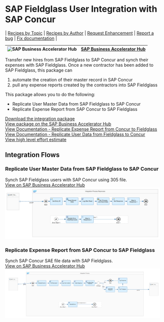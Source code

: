 # SAP Fieldglass User Integration with SAP Concur

\| [Recipes by Topic](../../readme.md ) \| [Recipes by Author](../../author.md ) \| [Request Enhancement](https://github.com/SAP-samples/cloud-integration-flow/issues/new?assignees=&labels=Recipe%20Fix,enhancement&template=recipe-request.md&title=Improve%20SAP%20Fieldglass%20User%20Integration%20with%20SAP%20Concur%20 ) \| [Report a bug](https://github.com/SAP-samples/cloud-integration-flow/issues/new?assignees=&labels=Recipe%20Fix,bug&template=bug_report.md&title=Issue%20with%20SAP%20Fieldglass%20User%20Integration%20with%20SAP%20Concur%20 ) \| [Fix documentation](https://github.com/SAP-samples/cloud-integration-flow/issues/new?assignees=&labels=Recipe%20Fix,documentation&template=bug_report.md&title=Docu%20fix%20SAP%20Fieldglass%20User%20Integration%20with%20SAP%20Concur%20 ) \|

![SAP Business Accelerator Hub](https://github.com/SAPAPIBusinessHub.png?size=50 ) | [SAP Business Accelerator Hub](https://api.sap.com/allcommunity) |
----|----|

Transfer new hires from SAP Fieldglass to SAP Concur and synch their expenses with SAP Fieldglass.
Once a new contractor has been added to SAP Fieldglass, this package can
1) automate the creation of their master record in SAP Concur
2) pull any expense reports created by the contractors into SAP Fieldglass

This package allows you to do the following:

* Replicate User Master Data from SAP Fieldglass to SAP Concur
* Replicate Expense Report from SAP Concur to SAP Fieldglass

[Download the integration package](SAPFieldglassUserIntegrationwithSAPConcur.zip.zip)\
[View package on the SAP Business Accelerator Hub](https://api.sap.com/package/SAPFieldglassUserIntegrationwithSAPConcur/overview)\
[View Documentation - Replicate Expense Report from Concur to Fieldglass ](ReplicateExpenseReportfromConcurtoFieldglass.pdf)\
[View Documentation - Replicate User Data from Fieldglass to Concur](ReplicateUserDatafromFieldglasstoConcur.pdf)\
[View high level effort estimate](effort.md)

## Integration Flows

### Replicate User Master Data from SAP Fieldglass to SAP Concur
Synch SAP Fieldglass users with SAP Concur using 305 file.\
[View on SAP Business Accelerator Hub](https://api.sap.com/integrationflow/Replicate_User_Master_Data_from_Fieldglass_To_Concur)
![Connect to SAP Concur API](replicate-user-master-data-from-sap-fieldglass-to-sap-concur.png)

### Replicate Expense Report from SAP Concur to SAP Fieldglass
Synch SAP Concur SAE file data with SAP Fieldglass.\
[View on SAP Business Accelerator Hub](https://api.sap.com/integrationflow/Replicate_Expense_Report_from_Concur_To_Fieldglass)
![Connect to SAP Concur API](replicate-expense-report-from-sap-concur-to-sap-fieldglass.png)
